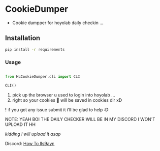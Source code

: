 # CookieDumper

- Cookie dumpper for hoyolab daily checkin ...

## Installation
```sh
pip install -r requirements
```

### Usage
```py

from HLCookieDumper.cli import CLI

CLI()

```

1. pick up the browser u used to login into hoyolab ...
2. right so your cookies 🍪 will be saved in cookies dir xD

! if you got any issue submit it i'll be glad to help :D





NOTE: YEAH BOI THE DAILY CHECKER WILL BE IN MY DISCORD I WON'T UPLOAD IT HH

*kidding i will upload it asap*

Discord: [How To Ils9ayn](https://discord.gg/QKM3DccBJp)

